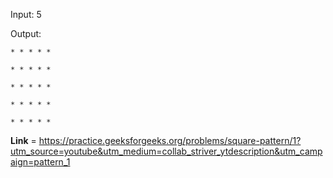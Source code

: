 Input: 5

Output:
```
* * * * *

* * * * *

* * * * *

* * * * *

* * * * *
```
**Link** = https://practice.geeksforgeeks.org/problems/square-pattern/1?utm_source=youtube&utm_medium=collab_striver_ytdescription&utm_campaign=pattern_1